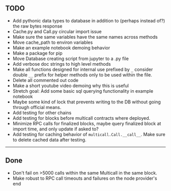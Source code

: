 ## TODO
- Add pythonic data types to database in addition to (perhaps instead of?) the raw bytes response
- Cache.py and Call.py circular import issue
- Make sure the same variables have the same names across methods
- Move cache_path to environ variables
- Make an example notebook demoing behavior
- Make a package for pip
- Move Database creating script from jupyter to a .py file
- Add verbose doc strings to high level methods
- Make all functions designed for internal use prefixed by `_` consider double `__` prefix for helper methods only to be used within the file. 
- Delete all commented out code
- Make a short youtube video demoing why this is useful 
- Stretch goal: Add some basic sql querying functionality in example notebook
- Maybe some kind of lock that prevents writing to the DB without going through official means. 
- Add testing for other chains
- Add testing for blocks before multicall contracts where deployed. 
- Minimize RPC calls for finalized blocks, maybe query finalized block at import time, and only update if asked to?
- Add testing for caching behavior of `multicall.Call.__call__`. Make sure to delete cached data after testing.

***

## Done
- Don't fail on >5000 calls within the same Multicall in the same block.
- Make robust to RPC call timeouts and failures on the node provider's end




